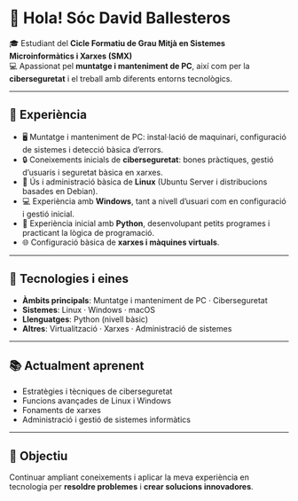 # 👋 Hola! Sóc David Ballesteros  

🎓 Estudiant del **Cicle Formatiu de Grau Mitjà en Sistemes Microinformàtics i Xarxes (SMX)**  
💻 Apassionat pel **muntatge i manteniment de PC**, així com per la **ciberseguretat** i el treball amb diferents entorns tecnològics.  

---

## 🚀 Experiència  
- 🖥️ Muntatge i manteniment de PC: instal·lació de maquinari, configuració de sistemes i detecció bàsica d’errors.  
- 🔒 Coneixements inicials de **ciberseguretat**: bones pràctiques, gestió d’usuaris i seguretat bàsica en xarxes.  
- 🐧 Ús i administració bàsica de **Linux** (Ubuntu Server i distribucions basades en Debian).  
- 💻 Experiència amb **Windows**, tant a nivell d’usuari com en configuració i gestió inicial.  
- 🐍 Experiència inicial amb **Python**, desenvolupant petits programes i practicant la lògica de programació.  
- 🌐 Configuració bàsica de **xarxes i màquines virtuals**.  

---

## 🔧 Tecnologies i eines  
- **Àmbits principals**: Muntatge i manteniment de PC · Ciberseguretat  
- **Sistemes**: Linux · Windows · macOS  
- **Llenguatges**: Python (nivell bàsic)  
- **Altres**: Virtualització · Xarxes · Administració de sistemes  

---

## 📚 Actualment aprenent  
- Estratègies i tècniques de ciberseguretat  
- Funcions avançades de Linux i Windows  
- Fonaments de xarxes  
- Administració i gestió de sistemes informàtics  

---

## 🌱 Objectiu  
Continuar ampliant coneixements i aplicar la meva experiència en tecnologia per **resoldre problemes** i **crear solucions innovadores**.  
